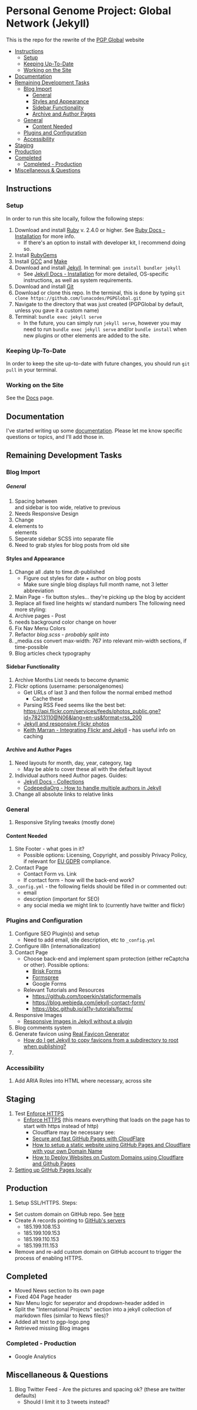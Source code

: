 # Personal Genome Project: Global Network (Jekyll)

This is the repo for the rewrite of the [PGP Global](https://www.personalgenomes.org/) website

<!-- MarkdownTOC -->

* [Instructions](#instructions)
  * [Setup](#setup)
  * [Keeping Up-To-Date](#keeping-up-to-date)
  * [Working on the Site](#working-on-the-site)
* [Documentation](#documentation)
* [Remaining Development Tasks](#remaining-development-tasks)
  * [Blog Import](#blog-import)
      * [General](#general)
    * [Styles and Appearance](#styles-and-appearance)
    * [Sidebar Functionality](#sidebar-functionality)
    * [Archive and Author Pages](#archive-and-author-pages)
  * [General](#general-1)
    * [Content Needed](#content-needed)
  * [Plugins and Configuration](#plugins-and-configuration)
  * [Accessibility](#accessibility)
* [Staging](#staging)
* [Production](#production)
* [Completed](#completed)
  * [Completed - Production](#completed---production)
* [Miscellaneous & Questions](#miscellaneous--questions)

<!-- /MarkdownTOC -->


<a id="instructions"></a>
## Instructions

<a id="setup"></a>
### Setup

In order to run this site locally, follow the following steps:

1. Download and install [Ruby](https://www.ruby-lang.org/en/downloads/) v. 2.4.0 or higher. See [Ruby Docs - Installation](https://www.ruby-lang.org/en/documentation/installation/) for more info.
    * If there's an option to install with developer kit, I recommend doing so.
2. Install [RubyGems](https://rubygems.org/pages/download)
3. Install [GCC](https://gcc.gnu.org/install/) and [Make](https://www.gnu.org/software/make/)
4. Download and install [Jekyll](https://jekyllrb.com/). In terminal: `gem install bundler jekyll`
    * See [Jekyll Docs - Installation](https://jekyllrb.com/docs/installation/#requirements) for more detailed, OS-specific instructions, as well as system requirements.
5. Download and install [Git](https://git-scm.com/downloads)
6. Download or clone this repo. In the terminal, this is done by typing `git clone https://github.com/lunacodes/PGPGlobal.git`
7. Navigate to the directory that was just created (PGPGlobal by default, unless you gave it a custom name)
8. Terminal: `bundle exec jekyll serve`
    * In the future, you can simply run `jekyll serve`, however you may need to run `bundle exec jekyll serve` and/or `bundle install` when new plugins or other elements are added to the site.

<a id="keeping-up-to-date"></a>
### Keeping Up-To-Date

In order to keep the site up-to-date with future changes, you should run `git pull` in your terminal.

<a id="working-on-the-site"></a>
### Working on the Site

See the [Docs](docs/documentation) page.

<a id="documentation"></a>
## Documentation

I've started writing up some [documentation](docs/documentation.md). Please let me know specific questions or topics, and I'll add those in.


<a id="remaining-development-tasks"></a>
## Remaining Development Tasks

<a id="blog-import"></a>
### Blog Import

<a id="general"></a>
##### General

1. Spacing between <main> and sidebar is too wide, relative to previous
2. Needs Responsive Design
3. Change <li> elements to <article> elements
4. Seperate sidebar SCSS into separate file
5. Need to grab styles for blog posts from old site

<a id="styles-and-appearance"></a>
#### Styles and Appearance

1. Change all .date to time.dt-published
    * Figure out styles for date + author on blog posts
    * Make sure single blog displays full month name, not 3 letter abbreviation
2. Main Page - fix button styles... they're picking up the blog by accident
3. Replace all fixed line heights w/ standard numbers
The following need more styling:
4. Archive pages - Post <li> needs background color change on hover
5. Fix Nav Menu Colors
6. Refactor _blog.scss - probably split into_
7. _media.css convert max-width: 767 into relevant min-width sections, if time-possible
8. Blog articles check typography

<a id="sidebar-functionality"></a>
#### Sidebar Functionality

1. Archive Months List needs to become dynamic
2. Flickr options (username: personalgenomes)
    * Get URLs of last 3 and then follow the normal embed method
      * Cache these
    * Parsing RSS Feed seems like the best bet: https://api.flickr.com/services/feeds/photos_public.gne?id=78213110@N06&lang=en-us&format=rss_200
    * [Jekyll and responsive Flickr photos](https://heipei.io/2016/05/28/jekyll-and-responsive-flickr-photos/)
    * [Keith Marran - Integrating Flickr and Jekyll](http://www.marran.com/tech/integrating-flickr-and-jekyll) - has useful info on caching

<a id="archive-and-author-pages"></a>
#### Archive and Author Pages

1. Need layouts for month, day, year, category, tag
    * May be able to cover these all with the default layout
2. Individual authors need Author pages. Guides:
    * [Jekyll Docs - Collections](https://jekyllrb.com/docs/step-by-step/09-collections/)
    * [CodepediaOrg - How to handle multiple authors in Jekyll](https://www.codepedia.org/ama/how-to-handle-multiple-authors-in-jekyll/)
3. Change all absolute links to relative links

<a id="general-1"></a>
### General
1. Responsive Styling tweaks (mostly done)

<a id="content-needed"></a>
#### Content Needed
1. Site Footer - what goes in it?
    * Possible options: Licensing, Copyright, and possibly Privacy Policy, if relevant for [EU GDPR](https://eugdpr.org/) compliance.
2. Contact Page
    * Contact Form vs. Link
    * If contact form - how will the back-end work?
3. `_config.yml` - the following fields should be filled in or commented out:
    * email
    * description (important for SEO)
    * any social media we might link to (currently have twitter and flickr)

<a id="plugins-and-configuration"></a>
### Plugins and Configuration
1. Configure SEO Plugin(s) and setup
    * Need to add email, site description, etc to `_config.yml`
2. Configure il8n (internationalization)
3. Contact Page
    * Choose back-end and implement spam protection (either reCaptcha or other). Possible options:
        * [Brisk Forms](https://www.briskforms.com/)
        * [Formspree](https://formspree.io/)
        * Google Forms
    * Relevant Tutorials and Resources
        * https://github.com/toperkin/staticformemails
        * https://blog.webjeda.com/jekyll-contact-form/
        * https://bbc.github.io/a11y-tutorials/forms/
4. Responsive Images
    * [Responsive Images in Jekyll without a plugin](https://benseymour.com/2017/03/02/Responsive-Images-in-Jekyll-without-a-plugin)
5. Blog comments system
6. Generate favicon using [Real Favicon Generator](https://realfavicongenerator.net/)
    * [How do I get Jekyll to copy favicons from a subdirectory to root when publishing?](https://stackoverflow.com/questions/52223620/how-do-i-get-jekyll-to-copy-favicons-from-a-subdirectory-to-root-when-publishing)
7.

<a id="accessibility"></a>
### Accessibility

1. Add ARIA Roles into HTML where necessary, across site

<a id="staging"></a>
## Staging

1. Test [Enforce HTTPS](https://help.github.com/en/articles/securing-your-github-pages-site-with-https)
    * [Enforce HTTPS](https://help.github.com/en/articles/securing-your-github-pages-site-with-https) (this means everything that loads on the page has to start with https instead of http)
      * Cloudflare may be necessary see:
      * [Secure and fast GitHub Pages with CloudFlare](https://blog.cloudflare.com/secure-and-fast-github-pages-with-cloudflare/)
      * [How to setup a static website using GitHub Pages and Cloudflare with your own Domain Name](https://www.codementor.io/landonpatmore/how-to-setup-a-static-website-using-github-pages-and-cloudflare-with-your-own-domain-name-jb99nbuoe)
      * [How to Deploy Websites on Custom Domains using Cloudflare and Github Pages](https://medium.com/crowdbotics/annie-azana-how-to-deploy-websites-using-cloudflare-and-github-pages-c415c55fea36)
2. [Setting up GitHub Pages locally](https://help.github.com/en/articles/setting-up-your-github-pages-site-locally-with-jekyll#keeping-your-site-up-to-date-with-the-github-pages-gem)

<a id="production"></a>
## Production

1. Setup SSL/HTTPS. Steps:
  * Set custom domain on GitHub repo. See [here](https://help.github.com/en/articles/adding-or-removing-a-custom-domain-for-your-github-pages-site)
  * Create A records pointing to [GitHub's servers](https://help.github.com/en/articles/setting-up-an-apex-domain#configuring-a-records-with-your-dns-provider)
    * 185.199.108.153
    * 185.199.109.153
    * 185.199.110.153
    * 185.199.111.153
  * Remove and re-add custom domain on GitHub account to trigger the process of enabling HTTPS.


<a id="completed"></a>
## Completed
* Moved News section to its own page
* Fixed 404 Page header
* Nav Menu logic for seperator and dropdown-header added in
* Split the "International Projects" section into a jekyll collection of markdown files (similar to News files)?
* Added alt text to pgp-logo.png
* Retrieved missing Blog images

<a id="completed---production"></a>
### Completed - Production
* Google Analytics

<a id="miscellaneous--questions"></a>
## Miscellaneous & Questions
1. Blog Twitter Feed - Are the pictures and spacing ok? (these are twitter defaults)
    * Should I limit it to 3 tweets instead?
